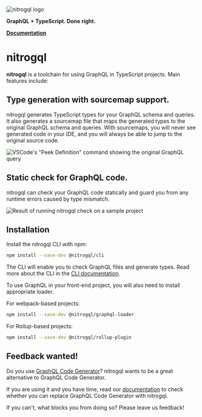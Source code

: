 ![nitrogql logo](./assets/logo/logo-and-text.png)

**GraphQL + TypeScript. Done right.**

**[Documentation](https://nitrogql.vercel.app/)**

# nitrogql

**nitrogql** is a toolchain for using GraphQL in TypeScript projects. Main features include:

## Type generation with sourcemap support.

nitrogql generates TypeScript types for your GraphQL schema and queries. It also generates a sourcemap file that maps the generated types to the original GraphQL schema and queries. With sourcemaps, you will never see generated code in your IDE, and you will always be able to jump to the original source code.

![VSCode's "Peek Definition" command showing the original GraphQL query](./assets/docs/screenshot-peek-definition.png)

## Static check for GraphQL code.

nitrogql can check your GraphQL code statically and guard you from any runtime errors caused by type mismatch.

![Result of running `nitrogql check` on a sample project](./assets/docs/screenshot-check.png)

## Installation

Install the nitrogql CLI with npm:

```sh
npm install --save-dev @nitrogql/cli
```

The CLI will enable you to check GraphQL files and generate types. Read more about the CLI in the [CLI documentation](https://nitrogql.vercel.app/cli).

To use GraphQL in your front-end project, you will also need to install appropriate loader.

For webpack-based projects:

```sh
npm install --save-dev @nitrogql/graphql-loader
```

For Rollup-based projects:

```sh
npm install --save-dev @nitrogql/rollup-plugin
```

## Feedback wanted!

Do you use [GraphQL Code Generator](https://the-guild.dev/graphql/codegen)? nitrogql wants to be a great alternative to GraphQL Code Generator.

If you are using it and you have time, read our [documentation](https://nitrogql.vercel.app/) to check whether you can replace GraphQL Code Generator with nitrogql.

If you can't, what blocks you from doing so? Please leave us feedback!
